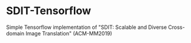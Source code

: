 # SDIT-Tensorflow
Simple Tensorflow implementation of "SDIT: Scalable and Diverse Cross-domain Image Translation" (ACM-MM2019)

